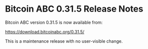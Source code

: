 # Bitcoin ABC 0.31.5 Release Notes

Bitcoin ABC version 0.31.5 is now available from:

  <https://download.bitcoinabc.org/0.31.5/>

This is a maintenance release with no user-visible change.
